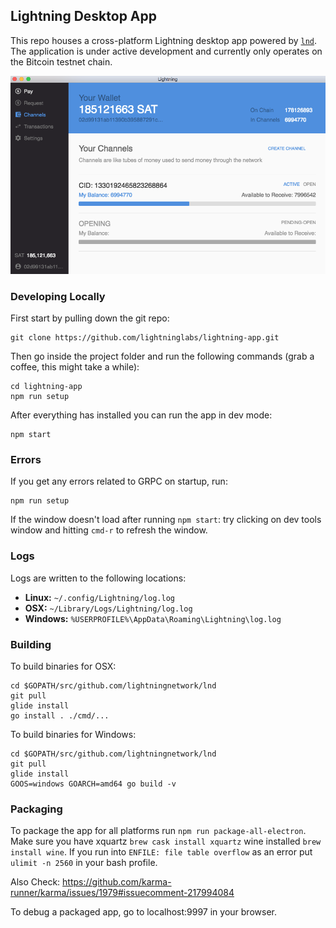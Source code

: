 ## Lightning Desktop App

This repo houses a cross-platform Lightning desktop app powered by
[`lnd`](https://github.com/lightningnetwork/lnd/). The application is under
active development and currently only operates on the Bitcoin testnet chain.

<img src="screenshot.png">

### Developing Locally


First start by pulling down the git repo:
```
git clone https://github.com/lightninglabs/lightning-app.git
```

Then go inside the project folder and run the following commands (grab a coffee, this might take a while):
```
cd lightning-app
npm run setup
```

After everything has installed you can run the app in dev mode:
```
npm start
```

### Errors

If you get any errors related to GRPC on startup, run:
```
npm run setup
```

If the window doesn't load after running `npm start`: try clicking on dev tools window and hitting `cmd-r` to refresh the window.

### Logs
Logs are written to the following locations:

* **Linux:** `~/.config/Lightning/log.log`
* **OSX:** `~/Library/Logs/Lightning/log.log`
* **Windows:** `%USERPROFILE%\AppData\Roaming\Lightning\log.log`

### Building

To build binaries for OSX:
```
cd $GOPATH/src/github.com/lightningnetwork/lnd
git pull
glide install
go install . ./cmd/...
```

To build binaries for Windows:
```
cd $GOPATH/src/github.com/lightningnetwork/lnd
git pull
glide install
GOOS=windows GOARCH=amd64 go build -v
```

### Packaging
To package the app for all platforms run `npm run package-all-electron`. Make sure you have xquartz `brew cask install xquartz` wine installed `brew install wine`. If you run into `ENFILE: file table overflow` as an error put `ulimit -n 2560` in your bash profile.

Also Check: https://github.com/karma-runner/karma/issues/1979#issuecomment-217994084

To debug a packaged app, go to localhost:9997 in your browser.
